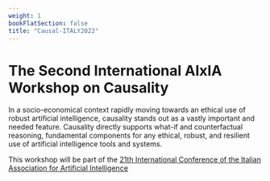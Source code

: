 ```yaml
---
weight: 1
bookFlatSection: false
title: "Causal-ITALY2022"
---
```


# The Second International AIxIA Workshop on Causality

In a socio-economical context rapidly moving towards an ethical use of robust artificial intelligence, causality stands out as a vastly important and needed feature. Causality directly supports what-if and counterfactual reasoning, fundamental components for any ethical, robust, and resilient use of artificial intelligence tools and systems.


This workshop will be part of the [21th International Conference of the Italian Association for Artificial Intelligence](https://aixia2022.uniud.it/)

